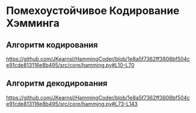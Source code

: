 # Помехоустойчивое Кодирование Хэмминга

## Алгоритм кодирования
https://github.com/JKearnsl/HammingCoder/blob/1e8a5f7362ff3808bf504ce91cde813116e8b495/src/core/hamming.py#L10-L70

## Алгоритм декодирования
https://github.com/JKearnsl/HammingCoder/blob/1e8a5f7362ff3808bf504ce91cde813116e8b495/src/core/hamming.py#L73-L143